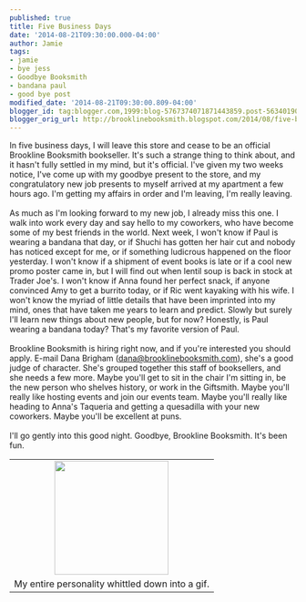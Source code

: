 ```yaml
---
published: true
title: Five Business Days
date: '2014-08-21T09:30:00.000-04:00'
author: Jamie
tags:
- jamie
- bye jess
- Goodbye Booksmith
- bandana paul
- good bye post
modified_date: '2014-08-21T09:30:00.809-04:00'
blogger_id: tag:blogger.com,1999:blog-5767374071871443859.post-5634019007354957223
blogger_orig_url: http://brooklinebooksmith.blogspot.com/2014/08/five-business-days.html
---
```


In five business days, I will leave this store and cease to be an official Brookline Booksmith bookseller. It's such a strange thing to think about, and it hasn't fully settled in my mind, but it's official. I've given my two weeks notice, I've come up with my goodbye present to the store, and my congratulatory new job presents to myself arrived at my apartment a few hours ago. I'm getting my affairs in order and I'm leaving, I'm really leaving.<br /><br />As much as I'm looking forward to my new job, I already miss this one. I walk into work every day and say hello to my coworkers, who have become some of my best friends in the world. Next week, I won't know if Paul is wearing a bandana that day, or if Shuchi has gotten her hair cut and nobody has noticed except for me, or if something ludicrous happened on the floor yesterday. I won't know if a shipment of event books is late or if a cool new promo poster came in, but I will find out when lentil soup is back in stock at Trader Joe's. I won't know if Anna found her perfect snack, if anyone convinced Amy to get a burrito today, or if Ric went kayaking with his wife. I won't know the myriad of little details that have been imprinted into my mind, ones that have taken me years to learn and predict. Slowly but surely I'll learn new things about new people, but for now? Honestly, is Paul wearing a bandana today? That's my favorite version of Paul.<br /><br />Brookline Booksmith is hiring right now, and if you're interested you should apply. E-mail Dana Brigham (dana@brooklinebooksmith.com), she's a good judge of character. She's grouped together this staff of booksellers, and she needs a few more. Maybe you'll get to sit in the chair I'm sitting in, be the new person who shelves history, or work in the Giftsmith. Maybe you'll really like hosting events and join our events team. Maybe you'll really like heading to Anna's Taqueria and getting a quesadilla with your new coworkers. Maybe you'll be excellent at puns.<br /><br />I'll go gently into this good night. Goodbye, Brookline Booksmith. It's been fun.<br /><table align="center" cellpadding="0" cellspacing="0" class="tr-caption-container" style="margin-left: auto; margin-right: auto; text-align: center;"><tbody><tr><td style="text-align: center;"><img atl="Gif" src="http://giffer.co/g/C7Fiw9bK.gif" height="200" style="margin-left: auto; margin-right: auto;" width="200" /></td></tr><tr><td class="tr-caption" style="text-align: center;">My entire personality whittled down into a gif.</td></tr></tbody></table>